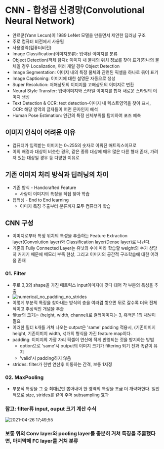 # CNN - 합성곱 신경망(Convolutional Neural Network)
- 얀르쿤(Yann Lecun)이 1989 LeNet 모델을 만들면서 제안한 딥러닝 구조
- 주로 컴퓨터 비전에서 사용됨
- 사용영역(컴퓨터비전)
- Image Classification(이미지분류): 입력된 이미지를 분류
- Object Detection(객체 탐지): 이미지 내 물체의 위치 정보를 찾아 표기(하나의 물체일 경우 Localization, 여러 개일 경우 Object Detection
- Image Segmentation: 이미지 내의 특정 물체와 관련된 픽셀을 하나로 묶어 표기
- Image Captioning: 이미지에 대한 설명문 자동으로 생성
- Super Resolution: 저해상도의 이미지를 고해상도의 이미지로 변환
- Neural Style Transfer: 입력이미지와 스타일 이미지를 합쳐 새로운 스타일의 이미지 생성
- Text Detection & OCR: text detection-이미지 내 텍스트영역을 찾아 표시, OCR: 해당 영역의 글자들이 어떤 문자인지 해석
- Human Pose Estimation: 인간의 특정 신체부위를 탐지하여 포즈 예측

## 이미지 인식이 어려운 이유
- 컴퓨터가 입력받는 이미지는 0~255의 숫자로 이뤄진 매트릭스이므로
- 이외 배경과 대상이 비슷한 경우, 같은 종류 대상에 매우 많은 다른 형태 존재, 가려져 있는 대상일 경우 등 다양한 이유로

## 기존 이미지 처리 방식과 딥러닝의 차이
- 기존 방식 - Handcrafted Feature
  - 사람이 이미지의 특징을 직접 찾아 학습
- 딥러닝 - End to End learning
  - 이미지 특징 추출부터 분류까지 모두 컴퓨터가 학습

## CNN 구성
- 이미지로부터 특정 위치의 특성을 추출하는 Feature Extraction layer(Convolution layer)와 Classification layer(Dense layer)로 나뉜다.
- 기존의 Fully Connected Layer는 유닛의 수에 따라 학습할 weight의 수가 상당히 커지기 때문에 메모리 부족 현상, 그리고 이미지의 공간적 구조학습에 대한 어려움 존재

### 01. Filter
- 주로 3,3의 shape을 가진 매트릭스 input이미지에 갖다 대어 각 부분의 특성을 추출
- ![numerical_no_padding_no_strides](https://user-images.githubusercontent.com/71580318/116053815-0a2e5780-a6b6-11eb-9f8c-cb93d11cbae2.gif)
- 이렇게 부분적 특징을 찾아내는 방식의 층을 여러겹 쌓으면 뒤로 갈수록 더욱 전체적이고 추상적인 개념을 추출
- filter의 크기는 (height, width, channel)로 컬러이미지는 3, 흑백은 1의 채널이 필요
- 이러한 필터 k개를 거쳐 나오는 output은 'same' padding 적용시, (기존이미지 height, 기존이미지 width, k)개의 형식을 가진 feature map이다.
- padding: 이미지의 가장 자리 픽셀이 연산에 적게 반영되는 것을 방지하는 방법
  - option으로 'same'시 output의 이미지 크기가 filtering 되기 전과 똑같이 유지
  - 'valid'시 padding하지 않음
- strides: filter가 한번 연산후 이동하는 간격, 보통 1지정

### 02. MaxPooling
- 부분적 특징을 그 중 최대값만 뽑아내어 한 영역의 특징을 조금 더 개략화한다. 일반적으로 size, strides를 같이 주어 subsampling 효과

### 참고: filter류 input, ouput 크기 계산 수식
![2021-04-26 17;49;55](https://user-images.githubusercontent.com/71580318/116056196-790cb000-a6b8-11eb-83c5-6a9c8839831f.PNG)


### 보통 위의 Conv layer와 pooling layer를 충분히 거쳐 특징을 추출했다면, 마지막에 FC layer를 거쳐 분류 
